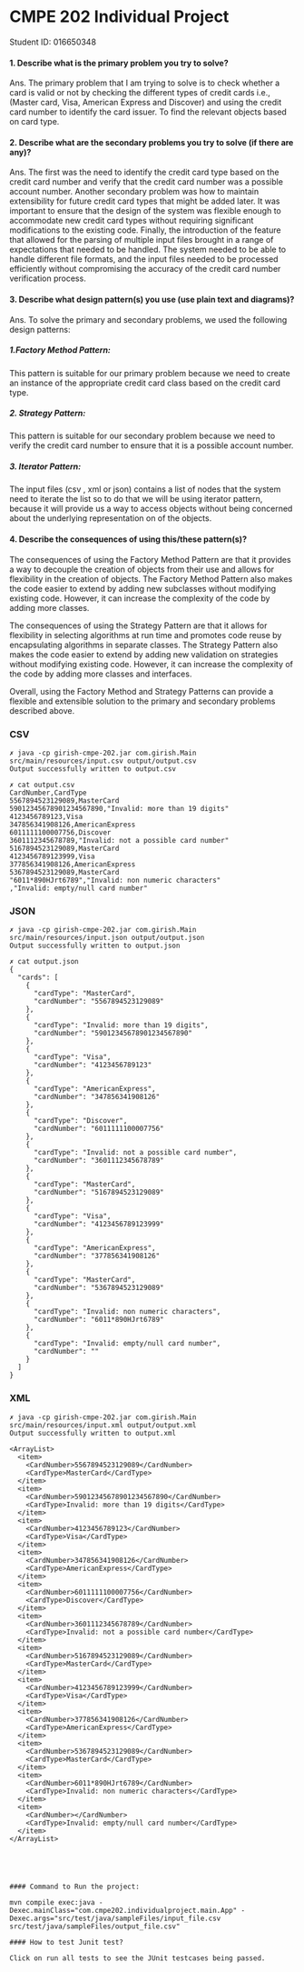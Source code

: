 # CMPE 202 Individual Project
Student ID: 016650348 

 
#### 1. Describe what is the primary problem you try to solve? 
Ans. The primary problem that I am trying to solve is to check whether a card is valid or not by checking the different types of credit cards i.e.,(Master card, Visa, American Express and Discover) and using the credit card number to identify the card issuer. To find the relevant objects based on card type.
 

#### 2. Describe what are the secondary problems you try to solve (if there are any)?
Ans. The first was the need to identify the credit card type based on the credit card number and verify that the credit card number was a possible account number.
Another secondary problem was how to maintain extensibility for future credit card types that might be added later. It was important to ensure that the design of the system was flexible enough to accommodate new credit card types without requiring significant modifications to the existing code.
Finally, the introduction of the feature that allowed for the parsing of multiple input files brought in a range of expectations that needed to be handled. The system needed to be able to handle different file formats, and the input files needed to be processed efficiently without compromising the accuracy of the credit card number verification process.

 
#### 3. Describe what design pattern(s) you use (use plain text and diagrams)?
Ans. To solve the primary and secondary problems, we used the following design patterns:

##### 1.Factory Method Pattern:

This pattern is suitable for our primary problem because we need to create an instance of the appropriate credit card class based on the credit card type.

##### 2. Strategy Pattern:

This pattern is suitable for our secondary problem because we need to verify the credit card number to ensure that it is a possible account number.

##### 3. Iterator Pattern:

The input files (csv , xml or json) contains a list of nodes that the system need to iterate the list so to do that we will be using iterator pattern, because it will provide us a way to access objects without being concerned about the underlying representation on of the objects.



#### 4. Describe the consequences of using this/these pattern(s)?
 
The consequences of using the Factory Method Pattern are that it provides a way to decouple the creation of objects from their use and allows for flexibility in the creation of objects. The Factory Method Pattern also makes the code easier to extend by adding new subclasses without modifying existing code. However, it can increase the complexity of the code by adding more classes.

The consequences of using the Strategy Pattern are that it allows for flexibility in selecting algorithms at run time and promotes code reuse by encapsulating algorithms in separate classes. The Strategy Pattern also makes the code easier to extend by adding new validation on strategies without modifying existing code. However, it can increase the complexity of the code by adding more classes and interfaces.

Overall, using the Factory Method and Strategy Patterns can provide a flexible and extensible solution to the primary and secondary problems described above.


### CSV

```
✗ java -cp girish-cmpe-202.jar com.girish.Main src/main/resources/input.csv output/output.csv
Output successfully written to output.csv
```

```
✗ cat output.csv
CardNumber,CardType
5567894523129089,MasterCard
59012345678901234567890,"Invalid: more than 19 digits"
4123456789123,Visa
347856341908126,AmericanExpress
6011111100007756,Discover
3601112345678789,"Invalid: not a possible card number"
5167894523129089,MasterCard
4123456789123999,Visa
377856341908126,AmericanExpress
5367894523129089,MasterCard
"6011*890HJrt6789","Invalid: non numeric characters"
,"Invalid: empty/null card number"

```

### JSON

```
✗ java -cp girish-cmpe-202.jar com.girish.Main src/main/resources/input.json output/output.json
Output successfully written to output.json
```

```
✗ cat output.json
{
  "cards": [
    {
      "cardType": "MasterCard",
      "cardNumber": "5567894523129089"
    },
    {
      "cardType": "Invalid: more than 19 digits",
      "cardNumber": "59012345678901234567890"
    },
    {
      "cardType": "Visa",
      "cardNumber": "4123456789123"
    },
    {
      "cardType": "AmericanExpress",
      "cardNumber": "347856341908126"
    },
    {
      "cardType": "Discover",
      "cardNumber": "6011111100007756"
    },
    {
      "cardType": "Invalid: not a possible card number",
      "cardNumber": "3601112345678789"
    },
    {
      "cardType": "MasterCard",
      "cardNumber": "5167894523129089"
    },
    {
      "cardType": "Visa",
      "cardNumber": "4123456789123999"
    },
    {
      "cardType": "AmericanExpress",
      "cardNumber": "377856341908126"
    },
    {
      "cardType": "MasterCard",
      "cardNumber": "5367894523129089"
    },
    {
      "cardType": "Invalid: non numeric characters",
      "cardNumber": "6011*890HJrt6789"
    },
    {
      "cardType": "Invalid: empty/null card number",
      "cardNumber": ""
    }
  ]
}
```

### XML

```
✗ java -cp girish-cmpe-202.jar com.girish.Main src/main/resources/input.xml output/output.xml
Output successfully written to output.xml
```

```
<ArrayList>
  <item>
    <CardNumber>5567894523129089</CardNumber>
    <CardType>MasterCard</CardType>
  </item>
  <item>
    <CardNumber>59012345678901234567890</CardNumber>
    <CardType>Invalid: more than 19 digits</CardType>
  </item>
  <item>
    <CardNumber>4123456789123</CardNumber>
    <CardType>Visa</CardType>
  </item>
  <item>
    <CardNumber>347856341908126</CardNumber>
    <CardType>AmericanExpress</CardType>
  </item>
  <item>
    <CardNumber>6011111100007756</CardNumber>
    <CardType>Discover</CardType>
  </item>
  <item>
    <CardNumber>3601112345678789</CardNumber>
    <CardType>Invalid: not a possible card number</CardType>
  </item>
  <item>
    <CardNumber>5167894523129089</CardNumber>
    <CardType>MasterCard</CardType>
  </item>
  <item>
    <CardNumber>4123456789123999</CardNumber>
    <CardType>Visa</CardType>
  </item>
  <item>
    <CardNumber>377856341908126</CardNumber>
    <CardType>AmericanExpress</CardType>
  </item>
  <item>
    <CardNumber>5367894523129089</CardNumber>
    <CardType>MasterCard</CardType>
  </item>
  <item>
    <CardNumber>6011*890HJrt6789</CardNumber>
    <CardType>Invalid: non numeric characters</CardType>
  </item>
  <item>
    <CardNumber></CardNumber>
    <CardType>Invalid: empty/null card number</CardType>
  </item>
</ArrayList>
```

```



 
#### Command to Run the project:
 
mvn compile exec:java -Dexec.mainClass="com.cmpe202.individualproject.main.App" -Dexec.args="src/test/java/sampleFiles/input_file.csv    src/test/java/sampleFiles/output_file.csv"
 
#### How to test Junit test?
 
Click on run all tests to see the JUnit testcases being passed.
